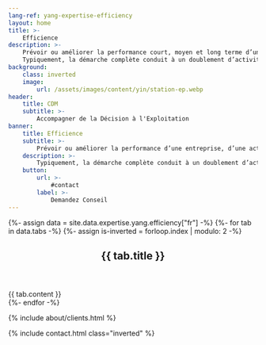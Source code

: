 ```yaml
---
lang-ref: yang-expertise-efficiency
layout: home
title: >-
    Efficience
description: >-
    Prévoir ou améliorer la performance court, moyen et long terme d’une entreprise, d’une activité, d’une fonction ou d’un projet de l’étude macro à l’étude micro.
    Typiquement, la démarche complète conduit à un doublement d’activité à périmètre de ressources fixes constant.
background:
    class: inverted
    image:
        url: /assets/images/content/yin/station-ep.webp
header:
    title: CDM
    subtitle: >-
        Accompagner de la Décision à l'Exploitation
banner:
    title: Efficience
    subtitle: >-
        Prévoir ou améliorer la performance d’une entreprise, d’une activité, d’une fonction ou d’un projet.
    description: >-
        Typiquement, la démarche complète conduit à un doublement d’activité à périmètre de ressources fixes constant.
    button:
        url: >-
            #contact
        label: >-
            Demandez Conseil
---
```


{%- assign data = site.data.expertise.yang.efficiency["fr"] -%}
{%- for tab in data.tabs -%}
{%- assign is-inverted = forloop.index | modulo: 2 -%}
<section id="{{ tab.id }}" {% if is-inverted == 0 %}class="inverted"{% endif %}>
    <header class="major">
        <h2>{{ tab.title }}</h2>
    </header>
    {{ tab.content }}
</section>
{%- endfor -%}

{% include about/clients.html %}

{% include contact.html class="inverted" %}
